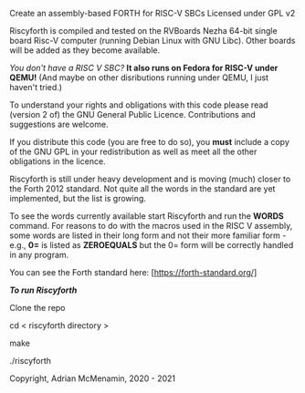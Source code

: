 Create an assembly-based FORTH for RISC-V SBCs
Licensed under GPL v2

Riscyforth is compiled and tested on the RVBoards Nezha 64-bit single board Risc-V computer (running Debian Linux with GNU Libc). Other boards will be added as they become
available. 

_You don't have a RISC V SBC?_ **It also runs on Fedora for RISC-V under QEMU!** (And maybe on other disributions running under QEMU, I just haven't tried.)

To understand your rights and obligations with this code please read (version 2 of) the GNU General Public Licence. Contributions and suggestions are welcome.

If you distribute this code (you are free to do so), you **must** include a copy of the GNU GPL in your redistribution as well as meet all the other obligations in the licence.

Riscyforth is still under heavy development and is moving (much) closer to the Forth 2012 standard. Not quite all the words in the standard are yet implemented, but the list is growing.

To see the words currently available start Riscyforth and run the **WORDS** command. For reasons to do with the macros used in the RISC V assembly, some words are listed in their long form and not their more familiar form - e.g., **0=** is listed as **ZEROEQUALS** but the 0= form will be correctly handled in any program.

You can see the Forth standard here: [https://forth-standard.org/]

***To run Riscyforth***

Clone the repo

cd < riscyforth directory >

make

./riscyforth

Copyright, Adrian McMenamin, 2020 - 2021
